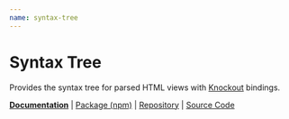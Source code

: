 ```yaml
---
name: syntax-tree
---
```


# Syntax Tree

<!-- @include docs/parts/packages/syntax-tree/description.md-->

Provides the syntax tree for parsed HTML views with [Knockout] bindings.

<!-- /include -->

<!-- @include docs/parts/package-nav.md -->

[**Documentation**](https://tscpp.github.io/knuckles) | [Package (npm)](https://npmjs.com/package/@knuckles/syntax-tree) | [Repository](https://github.com/tscpp/knuckles) | [Source Code](https://github.com/tscpp/knuckles/tree/main/packages/syntax-tree)

<!-- /include -->

<!-- @include docs/parts/reference.md -->

[TypeScript]: https://typescriptlang.org
[ESLint]: https://eslint.org
[Knockout]: https://knockoutjs.com
[toolchain]: https://tscpp.github.io/knuckles

<!-- /include -->
